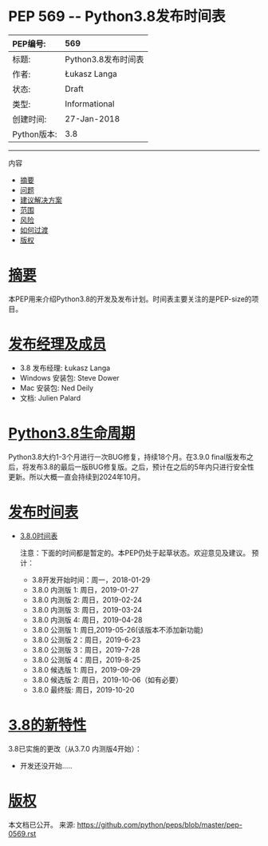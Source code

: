 # PEP 569 -- Python3.8发布时间表

|PEP编号:|569|
|:----|:----|
|标题:|Python3.8发布时间表|
|作者:|Łukasz Langa <lukasz at python.org>|
|状态:|Draft|
|类型:|Informational|
|创建时间:|27-Jan-2018|
|Python版本:|3.8|
---
内容

*   [摘要](#摘要)
*   [问题](问题)
*   [建议解决方案](#建议解决方案)
*   [范围](#范围)
*   [风险](#风险)
*   [如何过渡](#如何过渡)
*   [版权](#版权)

[摘要](#摘要)
=====================
本PEP用来介绍Python3.8的开发及发布计划。时间表主要关注的是PEP-size的项目。

[发布经理及成员](#发布经理及成员)
=====================
* 3.8 发布经理: Łukasz Langa
* Windows 安装包: Steve Dower
* Mac 安装包: Ned Deily
* 文档: Julien Palard

[Python3.8生命周期](#Python3.8生命周期)
=====================
Python3.8大约1-3个月进行一次BUG修复，持续18个月。在3.9.0 final版发布之后，将发布3.8的最后一版BUG修复版。之后，预计在之后的5年内只进行安全性更新。所以大概一直会持续到2024年10月。



[发布时间表](#发布时间表)
=====================
* [3.8.0时间表](#3.8.0时间表)

    注意：下面的时间都是暂定的。本PEP仍处于起草状态。欢迎意见及建议。
    预计：
    * 3.8开发开始时间：周一，2018-01-29
    * 3.8.0 内测版 1: 周日，2019-01-27
    * 3.8.0 内测版 2: 周日，2019-02-24
    * 3.8.0 内测版 3: 周日，2019-03-24
    * 3.8.0 内测版 4: 周日，2019-04-28
    * 3.8.0 公测版 1: 周日,2019-05-26(该版本不添加新功能)
    * 3.8.0 公测版 2：周日，2019-6-23
    * 3.8.0 公测版 3：周日，2019-7-28
    * 3.8.0 公测版 4：周日，2019-8-25
    * 3.8.0 候选版 1: 周日，2019-09-29
    * 3.8.0 候选版 2: 周日，2019-10-06（如有必要）
    * 3.8.0 最终版: 周日，2019-10-20


[3.8的新特性](#3.8的新特性)
=====================
3.8已实施的更改（从3.7.0 内测版4开始）：
* 开发还没开始.....





[版权](#版权)
=====================
本文档已公开。
来源: https://github.com/python/peps/blob/master/pep-0569.rst



